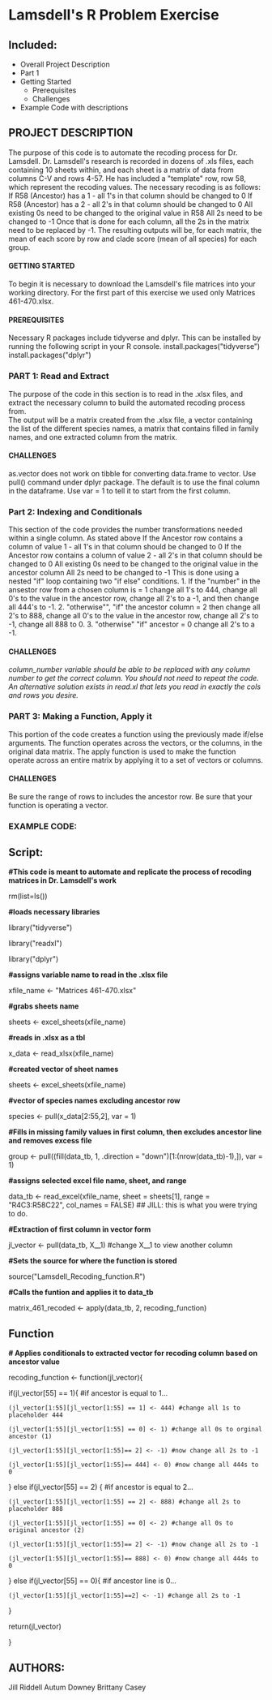 # Lamsdell's R Problem Exercise 

## Included:
- Overall Project Description
- Part 1
- Getting Started
  - Prerequisites
  - Challenges
- Example Code with descriptions

## PROJECT DESCRIPTION
  The purpose of this code is to automate the recoding process for Dr. Lamsdell. Dr. Lamsdell's research is recorded in dozens of .xls files, each containing 10 sheets within, and each sheet is a matrix of data from columns C-V and rows 4-57.  He has included a "template" row, row 58, which represent the recoding values.  The necessary recoding is as follows:
    If R58 (Ancestor) has a 1 - all 1's in that column should be changed to 0
    If R58 (Ancestor) has a 2 - all 2's in that column should be changed to 0
    All existing 0s need to be changed to the original value in R58
    All 2s need to be changed to -1
        Once that is done for each column, all the 2s in the matrix need to be replaced by -1.
  The resulting outputs will be, for each matrix, the mean of each score by row and clade score (mean of all species) for each group.

#### GETTING STARTED
  To begin it is necessary to download the Lamsdell's file matrices into your working directory. For the first part of this exercise we used only  Matrices 461-470.xlsx.

#### PREREQUISITES
  Necessary R packages include tidyverse and dplyr. This can be installed by running the following script in your R console.
          install.packages("tidyverse")
          install.packages("dplyr")
          
### PART 1: Read and Extract
  The purpose of the code in this section is to read in the .xlsx files, and extract the necessary column to build the automated recoding process from.  
  The output will be a matrix created from the .xlsx file, a vector containing the list of the different species names, a matrix that contains filled in family names, and one extracted column from the matrix.  

#### CHALLENGES
  as.vector does not work on tibble for converting data.frame to vector. Use pull() command under dplyr package. The default is to use the final column in the dataframe. Use var = 1 to tell it to start from the first column.

### Part 2: Indexing and Conditionals 
  This section of the code provides the number transformations needed within a single column. As stated above       If the Ancestor row contains a column of value 1 - all 1's in that column should be changed to 0
    If the Ancestor row contains a column of value 2 - all 2's in that column should be changed to 0
    All existing 0s need to be changed to the original value in the ancestor column
    All 2s need to be changed to -1
This is done using a nested "if" loop containing two "if else" conditions. 1. If the "number" in the ansestor row from a chosen column is = 1 change all 1's to 444, change all 0's to the value in the ancestor row, change all 2's to a -1, and then change all 444's to -1. 2. "otherwise"", "if" the ancestor column = 2 then change all 2's to 888, change all 0's to the value in the ancestor row, change all 2's to -1, change all 888 to 0. 3. "otherwise" "if" ancestor = 0 change all 2's to a -1. 

#### CHALLENGES 
  _column_number variable should be able to be replaced with any column number to get the correct column. You should not need to repeat the code. An alternative solution exists in read.xl that lets you read in exactly the cols and rows you desire._ 
  

### PART 3: Making a Function, Apply it
  This portion of the code creates a function using the previously made if/else arguments. The function operates across the vectors, or the columns, in the original data matrix. The apply function is used to make the function operate across an entire matrix by applying it to a set of vectors or columns. 

#### CHALLENGES
  Be sure the range of rows to includes the ancestor row. Be sure that your function is operating a vector.
  
### EXAMPLE CODE:
## Script:
**#This code is meant to automate and replicate the process of recoding matrices in Dr. Lamsdell's work**

rm(list=ls())

**#loads necessary libraries**

library("tidyverse")

library("readxl")

library("dplyr")

**#assigns variable name to read in the .xlsx file** 

xfile_name <- "Matrices 461-470.xlsx"

**#grabs sheets name**

sheets <- excel_sheets(xfile_name)

**#reads in .xlsx as a tbl**

x_data <- read_xlsx(xfile_name)

**#created vector of sheet names**

sheets <- excel_sheets(xfile_name)

**#vector of species names excluding ancestor row**

species <- pull(x_data[2:55,2], var = 1)

**#Fills in missing family values in first column, then excludes ancestor line and removes excess file**

group <- pull((fill(data_tb, 1, .direction = "down")[1:(nrow(data_tb)-1),]), var = 1)


**#assigns selected excel file name, sheet, and range**

data_tb <- read_excel(xfile_name, sheet = sheets[1], range = "R4C3:R58C22", col_names = FALSE) ## JILL: this is what you were trying to do.

**#Extraction of first column in vector form** 

jl_vector <- pull(data_tb, X__1) #change X__1 to view another column

**#Sets the source for where the function is stored**

source("Lamsdell_Recoding_function.R") 

**#Calls the funtion and applies it to data_tb**

matrix_461_recoded <- apply(data_tb, 2, recoding_function)

## Function
**# Applies conditionals to extracted vector for recoding column based on ancestor value**

recoding_function <- function(jl_vector){ 

  if(jl_vector[55] == 1){ #if ancestor is equal to 1...
  
    (jl_vector[1:55][jl_vector[1:55] == 1] <- 444) #change all 1s to placeholder 444
    
    (jl_vector[1:55][jl_vector[1:55] == 0] <- 1) #change all 0s to orginal ancestor (1)
    
    (jl_vector[1:55][jl_vector[1:55]== 2] <- -1) #now change all 2s to -1
    
    (jl_vector[1:55][jl_vector[1:55]== 444] <- 0) #now change all 444s to 0
    
  } else if(jl_vector[55] == 2) { #if ancestor is equal to 2...
  
    (jl_vector[1:55][jl_vector[1:55] == 2] <- 888) #change all 2s to placeholder 888
    
    (jl_vector[1:55][jl_vector[1:55] == 0] <- 2) #change all 0s to original ancestor (2)
    
    (jl_vector[1:55][jl_vector[1:55]== 2] <- -1) #now change all 2s to -1
    
    (jl_vector[1:55][jl_vector[1:55]== 888] <- 0) #now change all 444s to 0
    
  } else if(jl_vector[55] == 0){ #if ancestor line is 0...
  
    (jl_vector[1:55][jl_vector[1:55]==2] <- -1) #change all 2s to -1
    
  }
  
  return(jl_vector)
  
}
  
## AUTHORS:
Jill Riddell
Autum Downey
Brittany Casey
